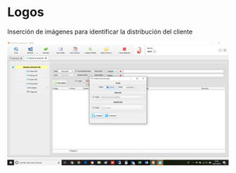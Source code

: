 # Logos

Inserción de imágenes para identificar la distribución del cliente

![](../../../.gitbook/assets/image%20%28349%29.png)

